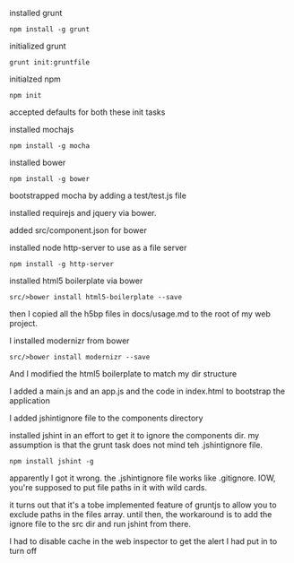 installed grunt

    npm install -g grunt 
initialized grunt

    grunt init:gruntfile
initialzed npm

    npm init
accepted defaults for both these init tasks

installed mochajs

    npm install -g mocha
installed bower

    npm install -g bower

bootstrapped mocha by adding a test/test.js file

installed requirejs and jquery via bower.

added src/component.json for bower

installed node http-server to use as a file server

    npm install -g http-server

installed html5 boilerplate via bower

    src/>bower install html5-boilerplate --save

then I copied all the h5bp files in docs/usage.md to the root of my web project.

I installed modernizr from bower

    src/>bower install modernizr --save
And I modified the html5 boilerplate to match my dir structure

I added a main.js and an app.js and the code in index.html to bootstrap the application

I added jshintignore file to the components directory

installed jshint in an effort to get it to ignore the components dir.  my assumption is that the grunt task does not mind teh
.jshintignore file.

    npm install jshint -g
apparently I got it wrong. the .jshintignore file works like .gitignore. IOW, you're supposed to put file paths in it with wild
cards.

it turns out that it's a tobe implemented feature of gruntjs to allow you to exclude paths in the files array. until then, the
workaround is to add the ignore file to the src dir and run jshint from there.

I had to disable cache in the web inspector to get the alert I had put in to turn off

